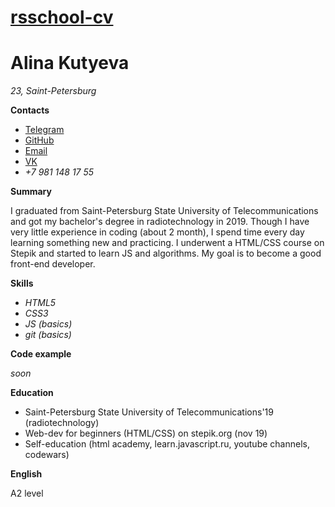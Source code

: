 # [rsschool-cv](https://AlinaKutya.github.io/rsschool-cv/)

# Alina Kutyeva
*23, Saint-Petersburg*

**Contacts** 
* [Telegram](https://t.me/kutyeva)
* [GitHub](https://github.com/AlinaKutya)
* [Email](flytta.dig@mail.ru)
* [VK](https://vk.com/id470878147)
* *+7 981 148 17 55*
 
**Summary**

I graduated from Saint-Petersburg State University of Telecommunications and got my bachelor's degree in radiotechnology in 2019.
Though I have very little experience in coding (about 2 month), I spend time every day learning something new and practicing.
I underwent a HTML/CSS course on Stepik and started to learn JS and algorithms.
My goal is to become a good front-end developer.

**Skills**

* *HTML5*
* *CSS3*
* *JS (basics)*
* *git (basics)*


**Code example**

*soon*

**Education**

* Saint-Petersburg State University of Telecommunications'19 (radiotechnology)
* Web-dev for beginners (HTML/CSS) on stepik.org (nov 19)
* Self-education (html academy, learn.javascript.ru, youtube channels, codewars)

**English**

A2 level
